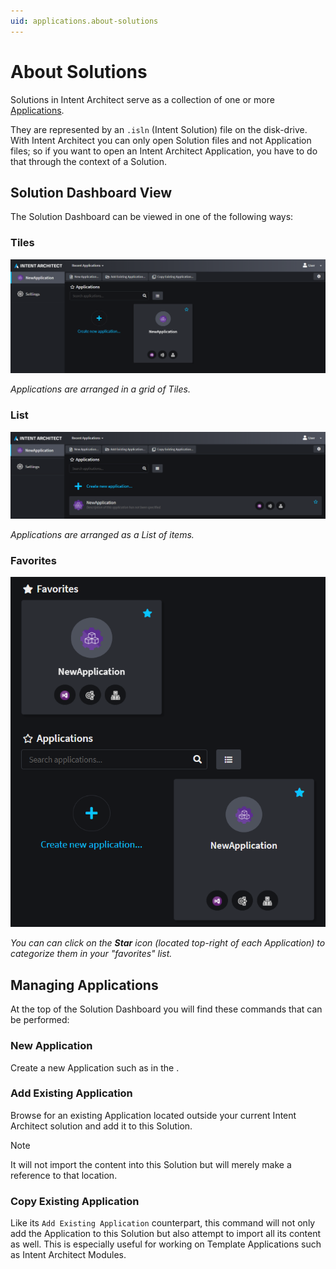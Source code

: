 ```yaml
---
uid: applications.about-solutions
---
```

# About Solutions

Solutions in Intent Architect serve as a collection of one or more [Applications](xref:applications.about-applications).

They are represented by an `.isln` (Intent Solution) file on the disk-drive. With Intent Architect you can only open Solution files and not Application files; so if you want to open an Intent Architect Application, you have to do that through the context of a Solution.

## Solution Dashboard View

The Solution Dashboard can be viewed in one of the following ways:

### Tiles

![Solution Dashboard: Tiles](images/solution-dashboard-tiles.png)

_Applications are arranged in a grid of Tiles._

### List

![Solution Dashboard: List](images/solution-dashboard-list.png)

_Applications are arranged as a List of items._

### Favorites

![Solution Dashboard: Favorites](images/solution-dashboard-favorites.png)

_You can can click on the **Star** icon (located top-right of each Application) to categorize them in your "favorites" list._

## Managing Applications

At the top of the Solution Dashboard you will find these commands that can be performed:

### New Application

Create a new Application such as in the [](xref:tutorials.create-a-sample-app.introduction).

### Add Existing Application

Browse for an existing Application located outside your current Intent Architect solution and add it to this Solution.

> [!NOTE]
> It will not import the content into this Solution but will merely make a reference to that location.

### Copy Existing Application

Like its `Add Existing Application` counterpart, this command will not only add the Application to this Solution but also attempt to import all its content as well. This is especially useful for working on Template Applications such as Intent Architect Modules.
